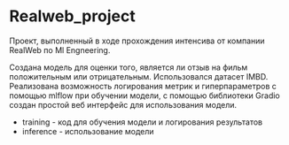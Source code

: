 # Realweb_project

Проект, выполненный в ходе прохождения интенсива от компании RealWeb по Ml Engneering. 

Создана модель для оценки того, является ли отзыв на фильм положительным или отрицательным. Использовался датасет IMBD. Реализована возможность логирования метрик и гиперпараметров с помощью mlflow при обучении модели, с помощью библиотеки Gradio создан простой веб интерфейс для использования модели.

- training - код для обучения модели и логирования результатов
- inference - использование модели
